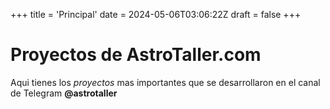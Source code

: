 +++
title = 'Principal'
date = 2024-05-06T03:06:22Z
draft = false
+++

# Proyectos de AstroTaller.com

Aqui tienes los *proyectos* mas importantes que se desarrollaron en el canal de Telegram **@astrotaller**

